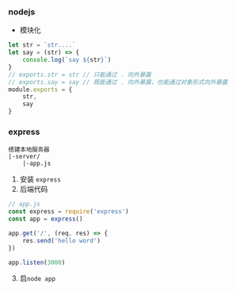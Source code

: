 ### nodejs
- 模块化
```js
let str = `str....`
let say = (str) => {
    console.log(`say ${str}`)
}
// exports.str = str // 只能通过 . 向外暴露
// exports.say = say // 既能通过 . 向外暴露，也能通过对象形式向外暴露
module.exports = {
    str,
    say
}
```

### express
```
搭建本地服务器
|-server/
    |-app.js
```
1. 安装 `express`
2. 后端代码
```js
// app.js
const express = require('express')
const app = express()

app.get('/', (req, res) => {
    res.send('hello word')
})

app.listen(3000)
```

3. 启`node app`
